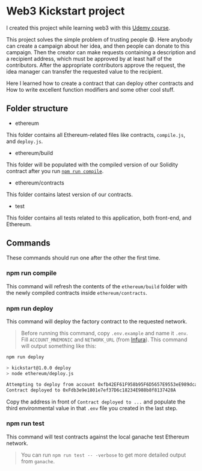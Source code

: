 # Web3 Kickstart project

I created this project while learning web3 with this [Udemy course](https://www.udemy.com/share/101rjU3@oLYMhtAXpufYyulbb8C11K8PUiscrdXuOr5Nf_NPSekIlg0jw2iLf0SlNnoWvzbFdA==/).

This project solves the simple problem of trusting people 😄.
Here anybody can create a campaign about her idea, and then people can donate to this campaign. Then the creator can make requests containing a description and a recipient address, which must be approved by at least half of the contributors. After the appropriate contributors approve the request, the idea manager can transfer the requested value to the recipient.

Here I learned how to create a contract that can deploy other contracts and How to write excellent function modifiers and some other cool stuff.

## Folder structure

* ethereum

This folder contains all Ethereum-related files like contracts, `compile.js`,  and `deploy.js`.

* ethereum/build

This folder will be populated with the compiled version of our Solidity contract after you run [`npm run compile`](#npm-run-compile).

* ethereum/contracts

This folder contains latest version of our contracts.

* test

This folder contains all tests related to this application, both front-end, and Ethereum.

## Commands

These commands should run one after the other the first time.

### npm run compile

This command will refresh the contents of the `ethereum/build` folder with the newly compiled contracts inside `ethereum/contracts`.

### npm run deploy

This command will deploy the factory contract to the requested network.

> Before running this command, copy `.env.example` and name it `.env`. Fill `ACCOUNT_MNEMONIC` and `NETWORK_URL` (from [Infura](https://www.infura.io/)). This command will output something like this:

```bash
npm run deploy

> kickstart@1.0.0 deploy
> node ethereum/deploy.js

Attempting to deploy from account 0xfb42EF61F958b95F6D5657E9553eE989dca94eb4
Contract deployed to 0xFdb3e9e1801e7ef37D6c18234E988b8f8137428A
```

Copy the address in front of `Contract deployed to ...` and populate the third environmental value in that `.env` file you created in the last step. 

### npm run test

This command will test contracts against the local ganache test Ethereum network.

> You can run `npm run test -- -verbose` to get more detailed output from `ganache`.
